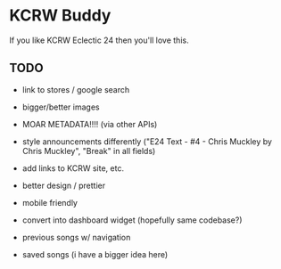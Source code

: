 # KCRW Buddy

If you like KCRW Eclectic 24 then you'll love this.


## TODO

 * link to stores / google search

 * bigger/better images

 * MOAR METADATA!!!! (via other APIs)

 * style announcements differently ("E24 Text - #4 - Chris Muckley  by  Chris Muckley", "Break" in all fields)
  
 * add links to KCRW site, etc.

 * better design / prettier

 * mobile friendly

 * convert into dashboard widget (hopefully same codebase?)

 * previous songs w/ navigation

 * saved songs (i have a bigger idea here)

